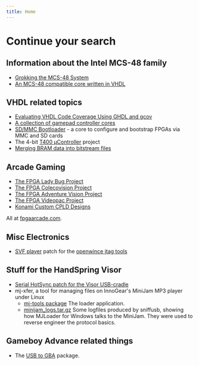 ```yaml
---
title: Home
---
```

# Continue your search #

## Information about the Intel MCS-48 family ##
- [Grokking the MCS-48 System](mcs-48/mcs-48.pdf)
- [An MCS-48 compatible core written in VHDL](http://opencores.org/project,t48)

## VHDL related topics ##
- [Evaluating VHDL Code Coverage Using GHDL and gcov](ghdl_gcov/ghdl_gcov.html)
- [A collection of gamepad controller cores](http://opencores.org/project,gamepads)
- [SD/MMC Bootloader](http://opencores.org/project,spi_boot) - a core to configure and bootstrap FPGAs via MMC and SD cards
- The 4-bit [T400 µController](http://opencores.org/project,t400) project
- [Merging BRAM data into bitstream files](BRAM_Bitstreams.html)

## Arcade Gaming ##
- [The FPGA Lady Bug Project](http://home.freeuk.com/fpgaarcade/lady_main.htm)
- [The FPGA Colecovision Project](http://home.freeuk.com/fpgaarcade/cv.htm)
- [The FPGA Adventure Vision Project](http://home.freeuk.com/fpgaarcade/av.htm)
- [The FPGA Videopac Project](http://home.freeuk.com/fpgaarcade/videopac.htm)
- [Konami Custom CPLD Designs](http://home.freeuk.com/fpgaarcade/konami_customs.html)

All at [fpgaarcade.com](http://www.fpgaarcade.com/).

## Misc Electronics ##
- [SVF player](http://sourceforge.net/tracker/index.php?func=detail&aid=1074347&group_id=52603&atid=469852) patch for the [openwince jtag tools](http://openwince.sourceforge.net/jtag.php)

## Stuff for the HandSpring Visor ##
- [Serial HotSync patch for the Visor USB-cradle](visor_cradle/serial_patch.html)
- mj-xfer, a tool for managing files on InnoGear's MiniJam MP3 player under Linux
  - [mj-tools package](http://sourceforge.net/projects/mj-tools/) The loader application.
  - [minijam_logs.tar.gz](mj-xfer/minijam_logs.tar.gz) Some logfiles produced by sniffusb, showing how MJLoader for Windows talks to the MiniJam. They were used to reverse engineer the protocol basics.

## Gameboy Advance related things ##
- The [USB to GBA](usb_gba/usb_gba.html) package.
